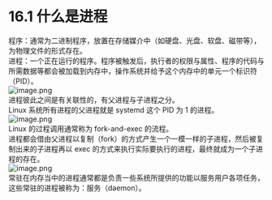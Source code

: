 # 16.1 什么是进程

程序：通常为二进制程序，放置在存储媒介中（如硬盘、光盘、软盘、磁带等），为物理文件的形式存在。<br />进程：一个正在运行的程序。程序被触发后，执行者的权限与属性、程序的代码与所需数据等都会被加载到内存中，操作系统并给予这个内存中的单元一个标识符（PID）。<br />![image.png](https://cdn.nlark.com/yuque/0/2022/png/12735713/1669442926387-7aaf521e-abfa-48c7-ba06-4f4339143e69.png#averageHue=%23eff0f2&clientId=ueedd5a8b-e6c2-4&crop=0&crop=0&crop=1&crop=1&from=paste&id=ua20905f6&margin=%5Bobject%20Object%5D&name=image.png&originHeight=229&originWidth=323&originalType=binary&ratio=1&rotation=0&showTitle=true&size=18700&status=done&style=none&taskId=uf9da8a23-75f1-4314-b05d-ee5e288e53e&title=%E7%A8%8B%E5%BA%8F%E8%A2%AB%E5%8A%A0%E8%BD%BD%E6%88%90%E4%B8%BA%E8%BF%9B%E7%A8%8B%E5%8F%8A%E7%9B%B8%E5%85%B3%E6%95%B0%E6%8D%AE '程序被加载成为进程及相关数据')<br />进程彼此之间是有关联性的，有父进程与子进程之分。<br />Linux 系统所有进程的父进程就是 systemd 这个 PID 为 1 的进程。<br />![image.png](https://cdn.nlark.com/yuque/0/2022/png/12735713/1669443199807-cf1ffbc4-b896-49c8-9566-689dd08bd3d6.png#averageHue=%23efefee&clientId=ueedd5a8b-e6c2-4&crop=0&crop=0&crop=1&crop=1&from=paste&height=327&id=u9cd7f337&margin=%5Bobject%20Object%5D&name=image.png&originHeight=436&originWidth=906&originalType=binary&ratio=1&rotation=0&showTitle=false&size=178227&status=done&style=none&taskId=u06ac81b5-8fa3-42b7-8d49-528f331ad01&title=&width=680)<br />Linux 的过程调用通常称为 fork-and-exec 的流程。<br />进程都会借由父进程以复制（fork）的方式产生一个一模一样的子进程，然后被复制出来的子进程再以 exec 的方式来执行实际要执行的进程，最终就成为一个子进程的存在。<br />![image.png](https://cdn.nlark.com/yuque/0/2022/png/12735713/1669443448435-cc0df4af-eda9-4560-8bb2-b356c3b9d1c0.png#averageHue=%23f9f9f9&clientId=ueedd5a8b-e6c2-4&crop=0&crop=0&crop=1&crop=1&from=paste&height=336&id=ua07d820c&margin=%5Bobject%20Object%5D&name=image.png&originHeight=448&originWidth=750&originalType=binary&ratio=1&rotation=0&showTitle=false&size=64608&status=done&style=none&taskId=ufd109085-13bc-4f5f-a429-590b472718f&title=&width=563)<br />常驻在内存当中的进程通常都是负责一些系统所提供的功能以服务用户各项任务，这些常驻的进程被称为：服务（daemon）。
